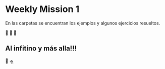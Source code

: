 # Weekly Mission 1

En las carpetas se encuentran los ejemplos y algunos ejercicios resueltos.

:sparkling_heart: :sparkling_heart: :rocket:
## Al infitino y más alla!!! 
:rocket: :flying_saucer:
